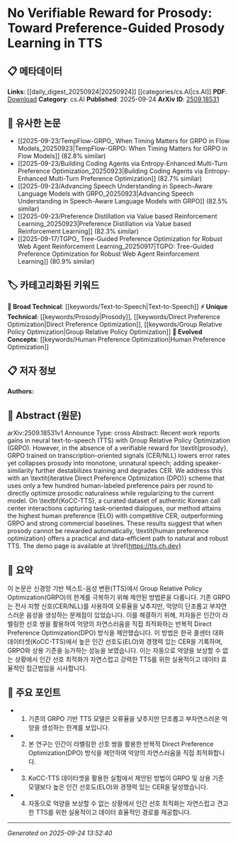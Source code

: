 <!-- KEYWORD_LINKING_METADATA:
{
  "processed_timestamp": "2025-09-24T13:52:40.786588",
  "vocabulary_version": "1.0",
  "selected_keywords": [
    "Text-to-Speech",
    "Prosody",
    "Direct Preference Optimization",
    "Group Relative Policy Optimization",
    "Human Preference Optimization"
  ],
  "rejected_keywords": [],
  "similarity_scores": {
    "Text-to-Speech": 0.78,
    "Prosody": 0.77,
    "Direct Preference Optimization": 0.8,
    "Group Relative Policy Optimization": 0.78,
    "Human Preference Optimization": 0.79
  },
  "extraction_method": "AI_prompt_based",
  "budget_applied": true,
  "candidates_json": {
    "candidates": [
      {
        "surface": "text-to-speech",
        "canonical": "Text-to-Speech",
        "aliases": [
          "TTS"
        ],
        "category": "broad_technical",
        "rationale": "Text-to-Speech is a foundational technology in the paper, linking it to broader discussions in speech synthesis.",
        "novelty_score": 0.45,
        "connectivity_score": 0.85,
        "specificity_score": 0.7,
        "link_intent_score": 0.78
      },
      {
        "surface": "prosody",
        "canonical": "Prosody",
        "aliases": [
          "intonation",
          "speech rhythm"
        ],
        "category": "unique_technical",
        "rationale": "Prosody is a key focus of the paper, crucial for linking discussions on speech naturalness.",
        "novelty_score": 0.68,
        "connectivity_score": 0.7,
        "specificity_score": 0.8,
        "link_intent_score": 0.77
      },
      {
        "surface": "Direct Preference Optimization",
        "canonical": "Direct Preference Optimization",
        "aliases": [
          "DPO"
        ],
        "category": "unique_technical",
        "rationale": "Direct Preference Optimization is a novel method introduced in the paper, central to its findings.",
        "novelty_score": 0.75,
        "connectivity_score": 0.65,
        "specificity_score": 0.85,
        "link_intent_score": 0.8
      },
      {
        "surface": "Group Relative Policy Optimization",
        "canonical": "Group Relative Policy Optimization",
        "aliases": [
          "GRPO"
        ],
        "category": "unique_technical",
        "rationale": "Group Relative Policy Optimization is a comparative method discussed, relevant for linking optimization strategies.",
        "novelty_score": 0.7,
        "connectivity_score": 0.6,
        "specificity_score": 0.75,
        "link_intent_score": 0.78
      },
      {
        "surface": "human preference optimization",
        "canonical": "Human Preference Optimization",
        "aliases": [
          "preference-guided learning"
        ],
        "category": "evolved_concepts",
        "rationale": "Human Preference Optimization is an evolved concept in the paper, highlighting the role of human feedback in learning.",
        "novelty_score": 0.65,
        "connectivity_score": 0.75,
        "specificity_score": 0.78,
        "link_intent_score": 0.79
      }
    ],
    "ban_list_suggestions": [
      "method",
      "performance",
      "experiment"
    ]
  },
  "decisions": [
    {
      "candidate_surface": "text-to-speech",
      "resolved_canonical": "Text-to-Speech",
      "decision": "linked",
      "scores": {
        "novelty": 0.45,
        "connectivity": 0.85,
        "specificity": 0.7,
        "link_intent": 0.78
      }
    },
    {
      "candidate_surface": "prosody",
      "resolved_canonical": "Prosody",
      "decision": "linked",
      "scores": {
        "novelty": 0.68,
        "connectivity": 0.7,
        "specificity": 0.8,
        "link_intent": 0.77
      }
    },
    {
      "candidate_surface": "Direct Preference Optimization",
      "resolved_canonical": "Direct Preference Optimization",
      "decision": "linked",
      "scores": {
        "novelty": 0.75,
        "connectivity": 0.65,
        "specificity": 0.85,
        "link_intent": 0.8
      }
    },
    {
      "candidate_surface": "Group Relative Policy Optimization",
      "resolved_canonical": "Group Relative Policy Optimization",
      "decision": "linked",
      "scores": {
        "novelty": 0.7,
        "connectivity": 0.6,
        "specificity": 0.75,
        "link_intent": 0.78
      }
    },
    {
      "candidate_surface": "human preference optimization",
      "resolved_canonical": "Human Preference Optimization",
      "decision": "linked",
      "scores": {
        "novelty": 0.65,
        "connectivity": 0.75,
        "specificity": 0.78,
        "link_intent": 0.79
      }
    }
  ]
}
-->

# No Verifiable Reward for Prosody: Toward Preference-Guided Prosody Learning in TTS

## 📋 메타데이터

**Links**: [[daily_digest_20250924|20250924]] [[categories/cs.AI|cs.AI]]
**PDF**: [Download](https://arxiv.org/pdf/2509.18531.pdf)
**Category**: cs.AI
**Published**: 2025-09-24
**ArXiv ID**: [2509.18531](https://arxiv.org/abs/2509.18531)

## 🔗 유사한 논문
- [[2025-09-23/TempFlow-GRPO_ When Timing Matters for GRPO in Flow Models_20250923|TempFlow-GRPO: When Timing Matters for GRPO in Flow Models]] (82.8% similar)
- [[2025-09-23/Building Coding Agents via Entropy-Enhanced Multi-Turn Preference Optimization_20250923|Building Coding Agents via Entropy-Enhanced Multi-Turn Preference Optimization]] (82.7% similar)
- [[2025-09-23/Advancing Speech Understanding in Speech-Aware Language Models with GRPO_20250923|Advancing Speech Understanding in Speech-Aware Language Models with GRPO]] (82.5% similar)
- [[2025-09-23/Preference Distillation via Value based Reinforcement Learning_20250923|Preference Distillation via Value based Reinforcement Learning]] (82.3% similar)
- [[2025-09-17/TGPO_ Tree-Guided Preference Optimization for Robust Web Agent Reinforcement Learning_20250917|TGPO: Tree-Guided Preference Optimization for Robust Web Agent Reinforcement Learning]] (80.9% similar)

## 🏷️ 카테고리화된 키워드
**🧠 Broad Technical**: [[keywords/Text-to-Speech|Text-to-Speech]]
**⚡ Unique Technical**: [[keywords/Prosody|Prosody]], [[keywords/Direct Preference Optimization|Direct Preference Optimization]], [[keywords/Group Relative Policy Optimization|Group Relative Policy Optimization]]
**🚀 Evolved Concepts**: [[keywords/Human Preference Optimization|Human Preference Optimization]]

## 📋 저자 정보

**Authors:** 

## 📄 Abstract (원문)

arXiv:2509.18531v1 Announce Type: cross 
Abstract: Recent work reports gains in neural text-to-speech (TTS) with Group Relative Policy Optimization (GRPO). However, in the absence of a verifiable reward for \textit{prosody}, GRPO trained on transcription-oriented signals (CER/NLL) lowers error rates yet collapses prosody into monotone, unnatural speech; adding speaker-similarity further destabilizes training and degrades CER. We address this with an \textit{iterative Direct Preference Optimization (DPO)} scheme that uses only a few hundred human-labeled preference pairs per round to directly optimize prosodic naturalness while regularizing to the current model. On \textbf{KoCC-TTS}, a curated dataset of authentic Korean call center interactions capturing task-oriented dialogues, our method attains the highest human preference (ELO) with competitive CER, outperforming GRPO and strong commercial baselines. These results suggest that when prosody cannot be rewarded automatically, \textit{human preference optimization} offers a practical and data-efficient path to natural and robust TTS. The demo page is available at \href{https://tts.ch.dev}

## 📝 요약

이 논문은 신경망 기반 텍스트-음성 변환(TTS)에서 Group Relative Policy Optimization(GRPO)의 한계를 극복하기 위해 제안된 방법론을 다룹니다. 기존 GRPO는 전사 지향 신호(CER/NLL)를 사용하여 오류율을 낮추지만, 억양이 단조롭고 부자연스러운 음성을 생성하는 문제점이 있었습니다. 이를 해결하기 위해, 저자들은 인간이 라벨링한 선호 쌍을 활용하여 억양의 자연스러움을 직접 최적화하는 반복적 Direct Preference Optimization(DPO) 방식을 제안했습니다. 이 방법은 한국 콜센터 대화 데이터셋(KoCC-TTS)에서 높은 인간 선호도(ELO)와 경쟁력 있는 CER을 기록하며, GRPO와 상용 기준을 능가하는 성능을 보였습니다. 이는 자동으로 억양을 보상할 수 없는 상황에서 인간 선호 최적화가 자연스럽고 강력한 TTS를 위한 실용적이고 데이터 효율적인 접근법임을 시사합니다.

## 🎯 주요 포인트

- 1. 기존의 GRPO 기반 TTS 모델은 오류율을 낮추지만 단조롭고 부자연스러운 억양을 생성하는 한계를 보입니다.
- 2. 본 연구는 인간이 라벨링한 선호 쌍을 활용한 반복적 Direct Preference Optimization(DPO) 방식을 제안하여 억양의 자연스러움을 직접 최적화합니다.
- 3. KoCC-TTS 데이터셋을 활용한 실험에서 제안된 방법이 GRPO 및 상용 기준 모델보다 높은 인간 선호도(ELO)와 경쟁력 있는 CER을 달성했습니다.
- 4. 자동으로 억양을 보상할 수 없는 상황에서 인간 선호 최적화는 자연스럽고 견고한 TTS를 위한 실용적이고 데이터 효율적인 경로를 제공합니다.


---

*Generated on 2025-09-24 13:52:40*